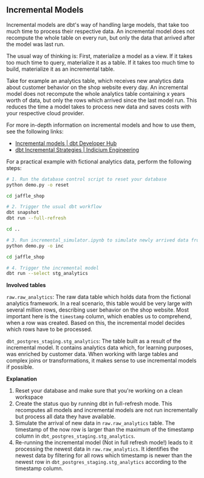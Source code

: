 ## Incremental Models

Incremental models are dbt's way of handling large models, that take too much time to process their respective data. An incremental model does not recompute the whole table on every run, but only the data that arrived after the model was last run.

The usual way of thinking is: First, materialize a model as a view. If it takes too much time to query, materialize it as a table. If it takes too much time to build, materialize it as an incremental table.

Take for example an analytics table, which receives new analytics data about customer behavior on the shop website every day. An incremental model does not recompute the whole analytics table containing x years worth of data, but only the rows which arrived since the last model run. This reduces the time a model takes to process new data and saves costs with your respective cloud provider.

For more in-depth information on incremental models and how to use them, see the following links:

- [Incremental models | dbt Developer Hub](https://docs.getdbt.com/docs/build/incremental-models)
- [dbt Incremental Strategies | Indicium Engineering](https://medium.com/indiciumtech/understanding-dbt-incremental-strategies-part-2-2-add59889ea17)

For a practical example with fictional analytics data, perform the following steps:

```bash
# 1. Run the database control script to reset your database
python demo.py -o reset 

cd jaffle_shop

# 2. Trigger the usual dbt workflow
dbt snapshot
dbt run --full-refresh

cd ..

# 3. Run incremental_simulator.ipynb to simulate newly arrived data from a web analytics framework
python demo.py -o inc

cd jaffle_shop

# 4. Trigger the incremental model
dbt run --select stg_analytics
```

**Involved tables**

`raw.raw_analytics`: The raw data table which holds data from the fictional analytics framework. In a real scenario, this table would be very large with several million rows, describing user behavior on the shop website. Most important here is the `timestamp` column, which enables us to comprehend, when a row was created. Based on this, the incremental model decides which rows have to be processed.

`dbt_postgres_staging.stg_analytics`: The table built as a result of the incremental model. It contains analytics data which, for learning purposes, was enriched by customer data. When working with large tables and complex joins or transformations, it makes sense to use incremental models if possible.

**Explanation**

1. Reset your database and make sure that you're working on a clean workspace
2. Create the status quo by running dbt in full-refresh mode. This recomputes all models and incremental models are not run incrementally but process all data they have available.
3. Simulate the arrival of new data in `raw.raw_analytics` table. The timestamp of the now row is larger than the maximum of the timestamp column in `dbt_postgres_staging.stg_analytics`.
4. Re-running the incremental model (Not in full refresh mode!) leads to it processing the newest data in `raw.raw_analytics`. It identifies the newest data by filtering for all rows which timestamp is newer than the newest row in `dbt_postgres_staging.stg_analytics` according to the timestamp column.